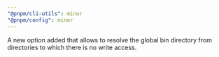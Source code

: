 ```yaml
---
"@pnpm/cli-utils": minor
"@pnpm/config": minor
---
```


A new option added that allows to resolve the global bin directory from directories to which there is no write access.
